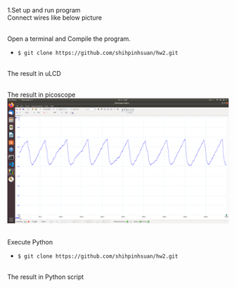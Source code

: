 1.Set up and run program
<br>Connect wires like below picture<br>

<br>Open a terminal and Compile the program.<br>
* `$ git clone https://github.com/shihpinhsuan/hw2.git`

<br>The result in uLCD<br>

<br>The result in picoscope<br>
![image](https://github.com/shihpinhsuan/hw2/blob/master/Screenshot%20from%202021-03-28%2015-44-08.png)

<br>Execute Python<br>
* `$ git clone https://github.com/shihpinhsuan/hw2.git`

<br>The result in Python script<br>
